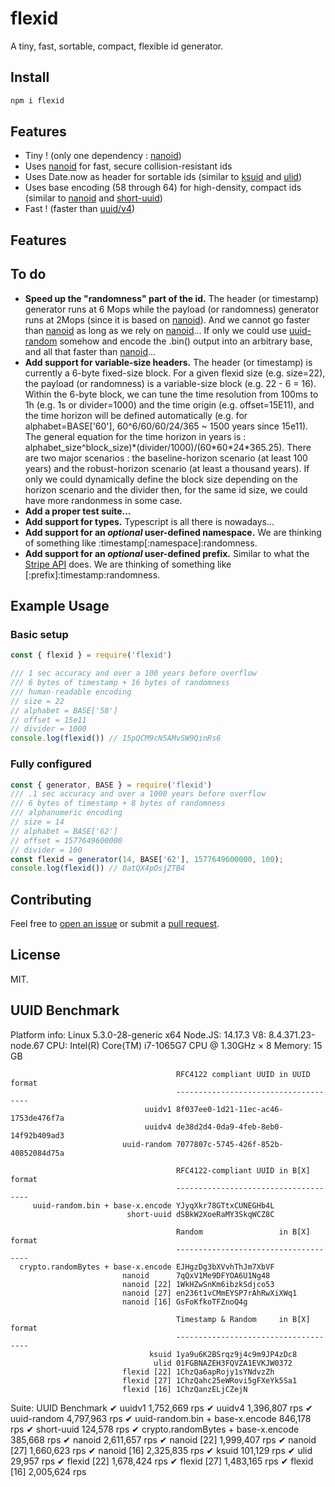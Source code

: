 # flexid
A tiny, fast, sortable, compact, flexible id generator.

## Install

```sh
npm i flexid
```

## Features

  * Tiny ! (only one dependency : [nanoid](https://www.npmjs.com/package/nanoid))
  * Uses [nanoid](https://www.npmjs.com/package/nanoid) for fast, secure collision-resistant ids
  * Uses Date.now as header for sortable ids (similar to [ksuid](https://www.npmjs.com/package/ksuid) and [ulid](https://www.npmjs.com/package/ulid))
  * Uses base encoding (58 through 64) for high-density, compact ids (similar to [nanoid](https://www.npmjs.com/package/nanoid) and [short-uuid](https://www.npmjs.com/package/short-uuid))
  * Fast ! (faster than [uuid/v4](https://www.npmjs.com/package/uuid))

## Features

## To do

  * **Speed up the "randomness" part of the id.**
The header (or timestamp) generator runs at 6 Mops while the payload (or randomness) generator runs at 2Mops (since it is based on [nanoid](https://www.npmjs.com/package/nanoid)). And we cannot go faster than [nanoid](https://www.npmjs.com/package/nanoid) as long as we rely on [nanoid](https://www.npmjs.com/package/nanoid)...
If only we could use [uuid-random](https://www.npmjs.com/package/uuid-random) somehow and encode the .bin() output into an arbitrary base, and all that faster than [nanoid](https://www.npmjs.com/package/nanoid)...
  * **Add support for variable-size headers.**
The header (or timestamp) is currently a 6-byte fixed-size block. For a given flexid size (e.g. size=22), the payload (or randomness) is a variable-size block (e.g. 22 - 6 = 16).
Within the 6-byte block, we can tune the time resolution from 100ms to 1h (e.g. 1s or divider=1000) and the time origin (e.g. offset=15E11), and the time horizon will be defined automatically (e.g. for alphabet=BASE['60'], 60^6/60/60/24/365 ~ 1500 years since 15e11).
The general equation for the time horizon in years is : alphabet\_size^block\_size)\*(divider/1000)/(60\*60\*24\*365.25).
There are two major scenarios : the baseline-horizon scenario (at least 100 years) and the robust-horizon scenario (at least a thousand years). 
If only we could dynamically define the block size depending on the horizon scenario and the divider then, for the same id size, we could have more randonmess in some case.
  * **Add a proper test suite...**
  * **Add support for types.**
Typescript is all there is nowadays...
  * **Add support for an *optional* user-defined namespace.**
We are thinking of something like :timestamp[:namespace]:randomness.
  * **Add support for an *optional* user-defined prefix.**
Similar to what the [Stripe API](https://stripe.com/docs/api) does.
We are thinking of something like [:prefix]:timestamp:randomness.

## Example Usage

### Basic setup

```javascript
const { flexid } = require('flexid')

/// 1 sec accuracy and over a 100 years before overflow
/// 6 bytes of timestamp + 16 bytes of randomness
/// human-readable encoding
// size = 22
// alphabet = BASE['58']
// offset = 15e11
// divider = 1000
console.log(flexid()) // 15pQCM9cN5AMvSW9QinRs6
```

### Fully configured

```javascript
const { generator, BASE } = require('flexid')
/// .1 sec accuracy and over a 1000 years before overflow
/// 6 bytes of timestamp + 8 bytes of randomness
/// alphanumeric encoding
// size = 14
// alphabet = BASE['62']
// offset = 1577649600000
// divider = 100
const flexid = generator(14, BASE['62'], 1577649600000, 100);
console.log(flexid()) // 0atQX4pOsjZTB4
```

## Contributing

Feel free to [open an issue](https://github.com/jchook/uuid-random/issues) or submit a [pull request](https://github.com/jchook/uuid-random/pulls).

## License

MIT.

## UUID Benchmark  

  Platform info:
      Linux 5.3.0-28-generic x64
      Node.JS: 14.17.3
      V8: 8.4.371.23-node.67
      CPU: Intel(R) Core(TM) i7-1065G7 CPU @ 1.30GHz × 8
      Memory: 15 GB

                                         RFC4122 compliant UUID in UUID format
                                         -------------------------------------
                                  uuidv1 8f037ee0-1d21-11ec-ac46-1753de476f7a
                                  uuidv4 de38d2d4-0da9-4feb-8eb0-14f92b409ad3
                             uuid-random 7077807c-5745-426f-852b-40852084d75a
                                                                              
                                         RFC4122-compliant UUID in B[X] format
                                         -------------------------------------
         uuid-random.bin + base-x.encode YJyqXkr78GTtxCUNEGHb4L
                              short-uuid dSBkW2XoeRaMY3SkqWCZ8C
                                                                              
                                         Random                 in B[X] format
                                         -------------------------------------
      crypto.randomBytes + base-x.encode EJHgzDg3bXVvhThJm7XbVF
                             nanoid      7qQxV1Me9DFYOA6U1Ng48
                             nanoid [22] 1WkHZwSnKm6ibzkSdjco53
                             nanoid [27] en236t1vCMmEYSP7rAhRwXiXWq1
                             nanoid [16] GsFoKfkoTFZnoQ4g
                                                                              
                                         Timestamp & Random     in B[X] format
                                         -------------------------------------
                                   ksuid 1ya9u6K2BSrqz9j4c9m9JP4zDc8
                                    ulid 01FGBNAZEH3FQVZA1EVKJW0372
                             flexid [22] 1ChzQa6apRojy1sYNdvzZh
                             flexid [27] 1ChzQahc25eWRovi5gFXeYk5Sa1
                             flexid [16] 1ChzQanzELjCZejN
                                                                                
  Suite: UUID Benchmark
  ✔ uuidv1                                     1,752,669 rps
  ✔ uuidv4                                     1,396,807 rps
  ✔ uuid-random                                4,797,963 rps
  ✔ uuid-random.bin + base-x.encode              846,178 rps
  ✔ short-uuid                                   124,578 rps
  ✔ crypto.randomBytes + base-x.encode           385,668 rps
  ✔ nanoid                                     2,611,657 rps
  ✔ nanoid [22]                                1,999,407 rps
  ✔ nanoid [27]                                1,660,623 rps
  ✔ nanoid [16]                                2,325,835 rps
  ✔ ksuid                                        101,129 rps
  ✔ ulid                                          29,957 rps
  ✔ flexid [22]                                1,678,424 rps
  ✔ flexid [27]                                1,483,165 rps
  ✔ flexid [16]                                2,005,624 rps
